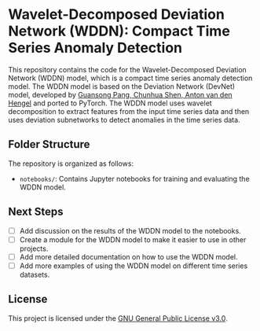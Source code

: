 # Wavelet-Decomposed Deviation Network (WDDN): Compact Time Series Anomaly Detection

This repository contains the code for the Wavelet-Decomposed Deviation Network (WDDN) model, which is a compact time series anomaly detection model. The WDDN model is based on the Deviation Network (DevNet) model, developed by [Guansong Pang, Chunhua Shen, Anton van den Hengel](https://github.com/GuansongPang/deviation-network) and ported to PyTorch. The WDDN model uses wavelet decomposition to extract features from the input time series data and then uses deviation subnetworks to detect anomalies in the time series data.

## Folder Structure

The repository is organized as follows:

- `notebooks/`: Contains Jupyter notebooks for training and evaluating the WDDN model.

## Next Steps

- [ ] Add discussion on the results of the WDDN model to the notebooks.
- [ ] Create a module for the WDDN model to make it easier to use in other projects.
- [ ] Add more detailed documentation on how to use the WDDN model.
- [ ] Add more examples of using the WDDN model on different time series datasets.

## License

This project is licensed under the [GNU General Public License v3.0](https://www.gnu.org/licenses/gpl-3.0.en.html).

